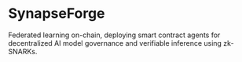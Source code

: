 # SynapseForge
Federated learning on-chain, deploying smart contract agents for decentralized AI model governance and verifiable inference using zk-SNARKs.
